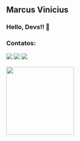 ## Marcus Vinicius
### Hello, Devs!! 👋

### Contatos:

<div>
<a href="https://instagram.com/mmarcus.silva" target="_blank"><img src="https://img.shields.io/badge/-Instagram-%23E4405F?style=for-the-badge&logo=instagram&logoColor=white" target="_blank"></a>
<a href = "mailto:contato@suppedidos.com"><img src="https://img.shields.io/badge/Gmail-D14836?style=for-the-badge&logo=gmail&logoColor=white" target="_blank"></a>
<a href="https://www.linkedin.com/in/marcusvinc" target="_blank"><img src="https://img.shields.io/badge/-LinkedIn-%230077B5?style=for-the-badge&logo=linkedin&logoColor=white" target="_blank"></a>   
</div>
<br />
<div>
<a href="https://github.com/marcusvinic2">
<img height="180em" src="https://github-readme-stats.vercel.app/api/top-langs/?username=marcusvinic2&layout=compact&langs_count=7&theme=dracula"/>
</div>
